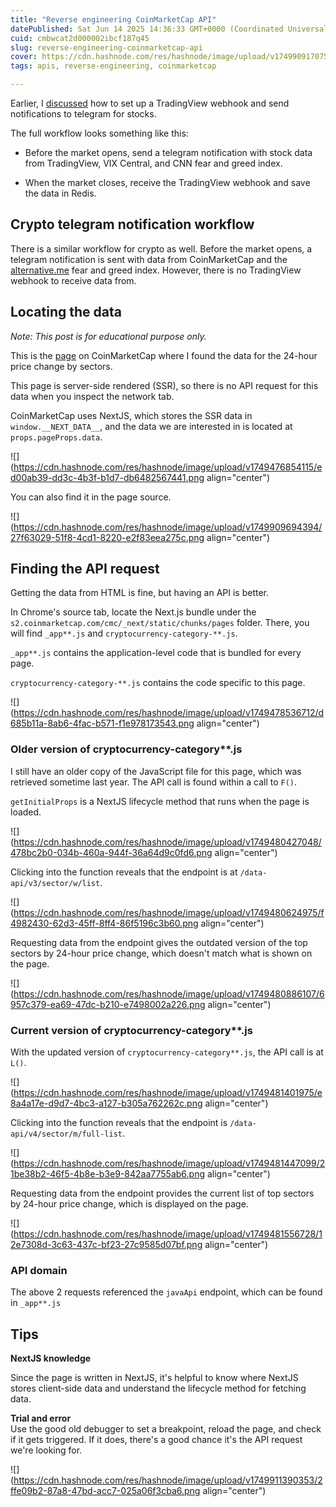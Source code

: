 ```yaml
---
title: "Reverse engineering CoinMarketCap API"
datePublished: Sat Jun 14 2025 14:36:33 GMT+0000 (Coordinated Universal Time)
cuid: cmbwcat2d000002ibcf187q45
slug: reverse-engineering-coinmarketcap-api
cover: https://cdn.hashnode.com/res/hashnode/image/upload/v1749909170755/49f31678-2c27-49da-a7c5-b501b706228c.png
tags: apis, reverse-engineering, coinmarketcap

---
```


Earlier, I [discussed](https://yaphc.com/stocks-notification-tradingview-webhook-to-telegram) how to set up a TradingView webhook and send notifications to telegram for stocks.

The full workflow looks something like this:

* Before the market opens, send a telegram notification with stock data from TradingView, VIX Central, and CNN fear and greed index.
    
* When the market closes, receive the TradingView webhook and save the data in Redis.
    

## Crypto telegram notification workflow

There is a similar workflow for crypto as well. Before the market opens, a telegram notification is sent with data from CoinMarketCap and the [alternative.me](https://alternative.me/crypto/fear-and-greed-index/) fear and greed index. However, there is no TradingView webhook to receive data from.

## Locating the data

*Note: This post is for educational purpose only.*

This is the [page](https://coinmarketcap.com/cryptocurrency-category/) on CoinMarketCap where I found the data for the 24-hour price change by sectors.

This page is server-side rendered (SSR), so there is no API request for this data when you inspect the network tab.

CoinMarketCap uses NextJS, which stores the SSR data in `window.__NEXT_DATA__`, and the data we are interested in is located at `props.pageProps.data`.

![](https://cdn.hashnode.com/res/hashnode/image/upload/v1749476854115/ed00ab39-dd3c-4b3f-b1d7-db6482567441.png align="center")

You can also find it in the page source.

![](https://cdn.hashnode.com/res/hashnode/image/upload/v1749909694394/27f63029-51f8-4cd1-8220-e2f83eea275c.png align="center")

## Finding the API request

Getting the data from HTML is fine, but having an API is better.

In Chrome's source tab, locate the Next.js bundle under the `s2.coinmarketcap.com/cmc/_next/static/chunks/pages` folder. There, you will find `_app**.js` and `cryptocurrency-category-**.js`.

`_app**.js` contains the application-level code that is bundled for every page.

`cryptocurrency-category-**.js` contains the code specific to this page.

![](https://cdn.hashnode.com/res/hashnode/image/upload/v1749478536712/d685b11a-8ab6-4fac-b571-f1e978173543.png align="center")

### Older version of cryptocurrency-category\*\*.js

I still have an older copy of the JavaScript file for this page, which was retrieved sometime last year. The API call is found within a call to `F()`.

`getInitialProps` is a NextJS lifecycle method that runs when the page is loaded.

![](https://cdn.hashnode.com/res/hashnode/image/upload/v1749480427048/478bc2b0-034b-460a-944f-36a64d9c0fd6.png align="center")

Clicking into the function reveals that the endpoint is at `/data-api/v3/sector/w/list`.

![](https://cdn.hashnode.com/res/hashnode/image/upload/v1749480624975/f4982430-62d3-45ff-8ff4-86f5196c3b60.png align="center")

Requesting data from the endpoint gives the outdated version of the top sectors by 24-hour price change, which doesn't match what is shown on the page.

![](https://cdn.hashnode.com/res/hashnode/image/upload/v1749480886107/6957c379-ea69-47dc-b210-e7498002a226.png align="center")

### Current version of cryptocurrency-category\*\*.js

With the updated version of `cryptocurrency-category**.js`, the API call is at `L()`.

![](https://cdn.hashnode.com/res/hashnode/image/upload/v1749481401975/e8a4a17e-d9d7-4bc3-a127-b305a762262c.png align="center")

Clicking into the function reveals that the endpoint is `/data-api/v4/sector/m/full-list`.

![](https://cdn.hashnode.com/res/hashnode/image/upload/v1749481447099/21be38b2-46f5-4b8e-b3e9-842aa7755ab6.png align="center")

Requesting data from the endpoint provides the current list of top sectors by 24-hour price change, which is displayed on the page.

![](https://cdn.hashnode.com/res/hashnode/image/upload/v1749481556728/12e7308d-3c63-437c-bf23-27c9585d07bf.png align="center")

### API domain

The above 2 requests referenced the `javaApi` endpoint, which can be found in `_app**.js`

## Tips

**NextJS knowledge**

Since the page is written in NextJS, it's helpful to know where NextJS stores client-side data and understand the lifecycle method for fetching data.

**Trial and error**  
Use the good old debugger to set a breakpoint, reload the page, and check if it gets triggered. If it does, there's a good chance it's the API request we're looking for.

![](https://cdn.hashnode.com/res/hashnode/image/upload/v1749911390353/2ffe09b2-87a8-47bd-acc7-025a06f3cba6.png align="center")